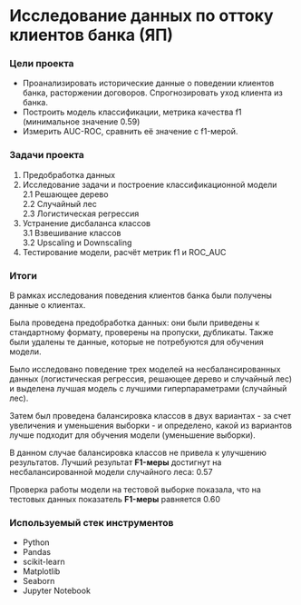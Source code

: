 # Исследование данных по оттоку клиентов банка (ЯП)

### Цели проекта

- Проанализировать исторические данные о поведении клиентов банка, расторжении договоров. Спрогнозировать уход клиента из банка.
- Построить модель классификации, метрика качества f1 (минимальное значение 0.59)
- Измерить AUC-ROC, сравнить её значение с f1-мерой.

### Задачи проекта

1. Предобработка данных  
2. Исследование задачи и построение классификационной модели  
    2.1 Решающее дерево  
    2.2 Случайный лес  
    2.3 Логистическая регрессия  
3. Устранение дисбаланса классов  
    3.1 Взвешивание классов  
    3.2 Upscaling и Downscaling  
4. Тестирование модели, расчёт метрик f1 и ROC_AUC  

### Итоги

В рамках исследования поведения клиентов банка были получены данные о клиентах.

Была проведена предобработка данных: они были приведены к стандартному формату, проверены на пропуски, дубликаты. Также были удалены те данные, которые не потребуются для обучения модели.

Было исследовано поведение трех моделей на несбалансированных данных (логистическая регрессия, решающее дерево и случайный лес) и выделена лучшая модель с лучшими гиперпараметрами (случайный лес).

Затем был проведена балансировка классов в двух вариантах - за счет увеличения и уменьшения выборки - и определено, какой из вариантов лучше подходит для обучения модели (уменьшение выборки).

В данном случае балансировка классов не привела к улучшению результатов. Лучший результат __F1-меры__ достигнут на несбалансированной модели случайного леса: 0.57

Проверка работы модели на тестовой выборке показала, что на тестовых данных показатель __F1-меры__ равняется 0.60

### Используемый стек инструментов

- Python
- Pandas
- scikit-learn
- Matplotlib
- Seaborn
- Jupyter Notebook